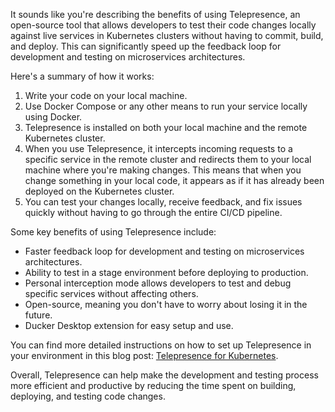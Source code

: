  It sounds like you're describing the benefits of using Telepresence, an open-source tool that allows developers to test their code changes locally against live services in Kubernetes clusters without having to commit, build, and deploy. This can significantly speed up the feedback loop for development and testing on microservices architectures.

Here's a summary of how it works:

1. Write your code on your local machine.
2. Use Docker Compose or any other means to run your service locally using Docker.
3. Telepresence is installed on both your local machine and the remote Kubernetes cluster.
4. When you use Telepresence, it intercepts incoming requests to a specific service in the remote cluster and redirects them to your local machine where you're making changes. This means that when you change something in your local code, it appears as if it has already been deployed on the Kubernetes cluster.
5. You can test your changes locally, receive feedback, and fix issues quickly without having to go through the entire CI/CD pipeline.

Some key benefits of using Telepresence include:

- Faster feedback loop for development and testing on microservices architectures.
- Ability to test in a stage environment before deploying to production.
- Personal interception mode allows developers to test and debug specific services without affecting others.
- Open-source, meaning you don't have to worry about losing it in the future.
- Ducker Desktop extension for easy setup and use.

You can find more detailed instructions on how to set up Telepresence in your environment in this blog post: [Telepresence for Kubernetes](https://medium.com/@michaeleisel/telepresence-for-kubernetes-773d386e43a1).

Overall, Telepresence can help make the development and testing process more efficient and productive by reducing the time spent on building, deploying, and testing code changes.
